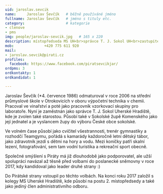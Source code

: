 ```yaml
---
uid: jaroslav.sevcik
name:     Jaroslav Ševčík  	# běžně používáné jméno
fullname: Jaroslav Ševčík  	# jméno s tituly etc.
category:                   # kategorie
- clenove
- pms
img: people/jaroslav-sevcik.jpg   # 165 x 220
description: místopředseda MS UH<br>správce T. J. Sokol UH<br>zastupitel města UH          	# kratký popis, max 160 znaků
mob:			  +420 775 611 920
mail:
- jaroslav.sevcik@pirati.cz
profiles:
  facebook: https://www.facebook.com/piratsevcikjar/
ordpms: 3
ordkontakty: 1
ordkandidat: 1

---
```


Jaroslav Ševčík (*4. července 1986) odmaturoval v roce 2006 na střední průmyslové škole v Otrokovicích v oboru výpočetní technika v chemii. Pracoval ve vinařství a poté jako pracovník vzorkovací skupiny pro laboratoře. Nyní je zaměstnán jako správce T. J. Sokol Uherské Hradiště, kde je zvolen také starostou. Působí také v Sokolské župě Komenského jako její jednatel a je vyslancem župy do výboru České obce sokolské.

Ve volném čase působí jako cvičitel všestrannosti, trenér gymnastiky a rozhodčí Teamgymu, pořádá s kamarády každoročně letní dětský tábor, jako zdravotník jezdí s dětmi na hory a vodu. Mezi koníčky patří skalní lezení, fotografování, sem tam vodní turistika a rekreační sport obecně.  

Společné smýšlení s Piráty má již dlouhodobě jako podporovatel, ale užší spolupráci navázal až těsně před volbami do poslanecké sněmovny v roce 2017, kdy kandidoval jako leader druhé strany :)

Do Pirátské strany vstoupil po těchto volbách. Na konci roku 2017 založil s kolegy MS Uherské Hradiště, kde působí na postu 2. místopředsedy a také jako jediný člen administrativního odboru.
